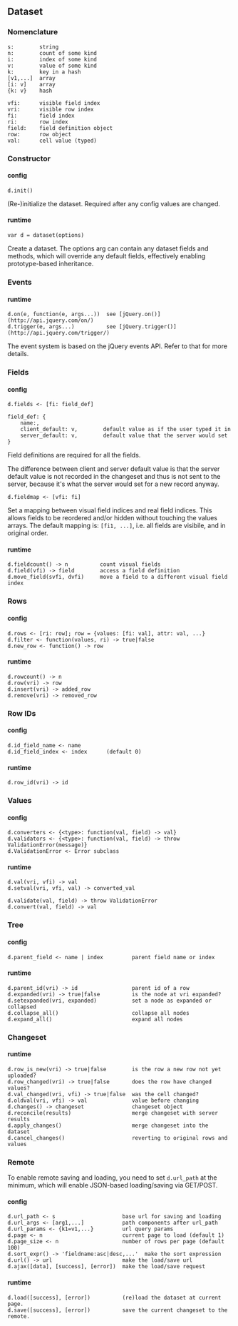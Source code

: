 ## Dataset

### Nomenclature

	s:        string
	n:        count of some kind
	i:        index of some kind
	v:        value of some kind
	k:        key in a hash
	[v1,...]  array
	[i: v]    array
	{k: v}    hash

	vfi:      visible field index
	vri:      visible row index
	fi:       field index
	ri:       row index
	field:    field definition object
	row:      row object
	val:      cell value (typed)

### Constructor

#### config

	d.init()

(Re-)initialize the dataset. Required after any config values are changed.

#### runtime

	var d = dataset(options)

Create a dataset. The options arg can contain any dataset fields and methods,
which will override any default fields, effectively enabling prototype-based
inheritance.

### Events

#### runtime

	d.on(e, function(e, args...))  see [jQuery.on()](http://api.jquery.com/on/)
	d.trigger(e, args...)          see [jQuery.trigger()](http://api.jquery.com/trigger/)

The event system is based on the jQuery events API.
Refer to that for more details.

### Fields

#### config

	d.fields <- [fi: field_def]

	field_def: {
		name:,
		client_default: v,        default value as if the user typed it in
		server_default: v,        default value that the server would set
	}

Field definitions are required for all the fields.

The difference between client and server default value is that the
server default value is not recorded in the changeset and thus is not sent
to the server, because it's what the server would set for a new record anyway.

	d.fieldmap <- [vfi: fi]

Set a mapping between visual field indices and real field indices.
This allows fields to be reordered and/or hidden without touching the
values arrays. The default mapping is: `[fi1, ...]`, i.e. all fields are
visibile, and in original order.

#### runtime

	d.fieldcount() -> n          count visual fields
	d.field(vfi) -> field        access a field definition
	d.move_field(svfi, dvfi)     move a field to a different visual field index

### Rows

#### config

	d.rows <- [ri: row]; row = {values: [fi: val], attr: val, ...}
	d.filter <- function(values, ri) -> true|false
	d.new_row <- function() -> row

#### runtime

	d.rowcount() -> n
	d.row(vri) -> row
	d.insert(vri) -> added_row
	d.remove(vri) -> removed_row

### Row IDs

#### config

	d.id_field_name <- name
	d.id_field_index <- index      (default 0)

#### runtime

	d.row_id(vri) -> id

### Values

#### config

	d.converters <- {<type>: function(val, field) -> val}
	d.validators <- {<type>: function(val, field) -> throw ValidationError(message)}
	d.ValidationError <- Error subclass

#### runtime

	d.val(vri, vfi) -> val
	d.setval(vri, vfi, val) -> converted_val

	d.validate(val, field) -> throw ValidationError
	d.convert(val, field) -> val

### Tree

#### config

	d.parent_field <- name | index         parent field name or index

#### runtime

	d.parent_id(vri) -> id                 parent id of a row
	d.expanded(vri) -> true|false          is the node at vri expanded?
	d.setexpanded(vri, expanded)           set a node as expanded or collapsed
	d.collapse_all()                       collapse all nodes
	d.expand_all()                         expand all nodes

### Changeset

#### runtime

	d.row_is_new(vri) -> true|false        is the row a new row not yet uploaded?
	d.row_changed(vri) -> true|false       does the row have changed values?
	d.val_changed(vri, vfi) -> true|false  was the cell changed?
	d.oldval(vri, vfi) -> val              value before changing
	d.changes() -> changeset               changeset object
	d.reconcile(results)                   merge changeset with server results
	d.apply_changes()                      merge changeset into the dataset
	d.cancel_changes()                     reverting to original rows and values

### Remote

To enable remote saving and loading, you need to set `d.url_path`
at the minimum, which will enable JSON-based loading/saving via GET/POST.

#### config

	d.url_path <- s                     base url for saving and loading
	d.url_args <- [arg1,...]            path components after url_path
	d.url_params <- {k1=v1,...}         url query params
	d.page <- n                         current page to load (default 1)
	d.page_size <- n                    number of rows per page (default 100)
	d.sort_expr() -> 'fieldname:asc|desc,...'  make the sort expression
	d.url() -> url                      make the load/save url
	d.ajax([data], [success], [error])  make the load/save request

#### runtime

	d.load([success], [error])          (re)load the dataset at current page.
	d.save([success], [error])          save the current changeset to the remote.

